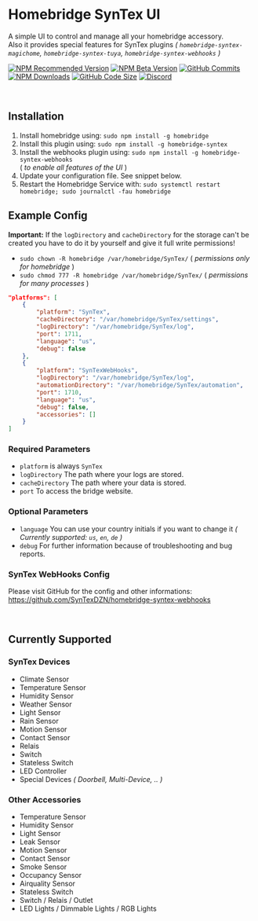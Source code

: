 # Homebridge SynTex UI
A simple UI to control and manage all your homebridge accessory.<br>
Also it provides special features for SynTex plugins *( `homebridge-syntex-magichome`, `homebridge-syntex-tuya`, `homebridge-syntex-webhooks` )*

[![NPM Recommended Version](https://img.shields.io/npm/v/homebridge-syntex?label=release&color=brightgreen)](https://www.npmjs.com/package/homebridge-syntex)
[![NPM Beta Version](https://img.shields.io/npm/v/homebridge-syntex/beta?color=orange&label=beta)](https://www.npmjs.com/package/homebridge-syntex)
[![GitHub Commits](https://badgen.net/github/commits/SynTexDZN/homebridge-syntex?color=yellow)](https://github.com/SynTexDZN/homebridge-syntex/commits)
[![NPM Downloads](https://badgen.net/npm/dt/homebridge-syntex?color=purple)](https://www.npmjs.com/package/homebridge-syntex)
[![GitHub Code Size](https://img.shields.io/github/languages/code-size/SynTexDZN/homebridge-syntex?color=0af)](https://github.com/SynTexDZN/homebridge-syntex)
[![Discord](https://img.shields.io/discord/442095224953634828?color=728ED5&label=discord)](https://discord.gg/XUqghtw4DE)

<br>

## Installation
1. Install homebridge using: `sudo npm install -g homebridge`
2. Install this plugin using: `sudo npm install -g homebridge-syntex`
3. Install the webhooks plugin using: `sudo npm install -g homebridge-syntex-webhooks`<br>
( *to enable all features of the UI* )
4. Update your configuration file. See snippet below.
5. Restart the Homebridge Service with: `sudo systemctl restart homebridge; sudo journalctl -fau homebridge`


## Example Config
**Important:** If the `logDirectory` and `cacheDirectory` for the storage can't be created you have to do it by yourself and give it full write permissions!
- `sudo chown -R homebridge /var/homebridge/SynTex/` ( *permissions only for homebridge* )
- `sudo chmod 777 -R homebridge /var/homebridge/SynTex/` ( *permissions for many processes* )

```json
"platforms": [
    {
        "platform": "SynTex",
        "cacheDirectory": "/var/homebridge/SynTex/settings",
        "logDirectory": "/var/homebridge/SynTex/log",
        "port": 1711,
        "language": "us",
        "debug": false
    },
    {
        "platform": "SynTexWebHooks",
        "logDirectory": "/var/homebridge/SynTex/log",
        "automationDirectory": "/var/homebridge/SynTex/automation",
        "port": 1710,
        "language": "us",
        "debug": false,
        "accessories": []
    }
]
```
### Required Parameters
- `platform` is always `SynTex`
- `logDirectory` The path where your logs are stored.
- `cacheDirectory` The path where your data is stored.
- `port` To access the bridge website.

### Optional Parameters
- `language` You can use your country initials if you want to change it *( Currently supported: `us`, `en`, `de` )*
- `debug` For further information because of troubleshooting and bug reports.

### SynTex WebHooks Config
Please visit GitHub for the config and other informations:<br>
https://github.com/SynTexDZN/homebridge-syntex-webhooks


<br>


## Currently Supported

### SynTex Devices
- Climate Sensor
- Temperature Sensor
- Humidity Sensor
- Weather Sensor
- Light Sensor
- Rain Sensor
- Motion Sensor
- Contact Sensor
- Relais
- Switch
- Stateless Switch
- LED Controller
- Special Devices *( Doorbell, Multi-Device, .. )*

### Other Accessories
- Temperature Sensor
- Humidity Sensor
- Light Sensor
- Leak Sensor
- Motion Sensor
- Contact Sensor
- Smoke Sensor
- Occupancy Sensor
- Airquality Sensor
- Stateless Switch
- Switch / Relais / Outlet
- LED Lights / Dimmable Lights / RGB Lights